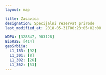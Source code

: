 ```yaml
---
layout: map

title: Zasavica
designation: Specijalni rezervat prirode
last_modified_at: 2018-05-31T00:23:05+02:00

WDPA: [328847, 903128]
BioRaS: [414]
geoSrbija:
  L1_183: [92]
  L1_301: [8]
  L1_302: [26]
  L1_362: [53]
---
```

